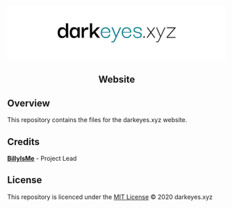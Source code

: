 <div align="center">

[![darkeyes.xyz Dark Banner](https://raw.githubusercontent.com/TeamDarkeyes/Branding/master/Graphics/Banner/Banner-Dark.png)](https://darkeyes.xyz/)

<h2 align="center">Website</h2>

</div>

## Overview

This repository contains the files for the darkeyes.xyz website.

## Credits

**[BillyIsMe](https://github.com/TheBillyIsMe)** - Project Lead

## License

This repository is licenced under the [MIT License](./LICENSE.md) &copy; 2020 darkeyes.xyz
